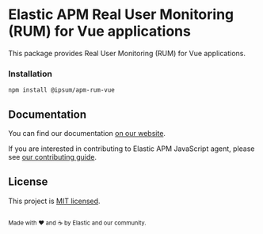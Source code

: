 # Elastic APM Real User Monitoring (RUM) for Vue applications

This package provides Real User Monitoring (RUM) for Vue applications.

### Installation

```
npm install @ipsum/apm-rum-vue
```

## Documentation
You can find our documentation [on our website](https://www.elastic.co/guide/en/apm/agent/rum-js/current/index.html).

If you are interested in contributing to Elastic APM JavaScript agent, please see [our contributing guide](CONTRIBUTING.md).


## License
This project is [MIT licensed](LICENSE).

<sup><br>Made with ♥️ and ☕️ by Elastic and our community.</sup>
```
